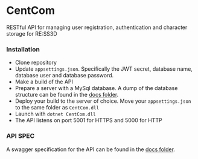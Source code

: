# CentCom
RESTful API for managing user registration, authentication and character storage for RE:SS3D

### Installation

- Clone repository
- Update `appsettings.json`. Specifically the JWT secret, database name, database user and database password.
- Make a build of the API
- Prepare a server with a MySql database. A dump of the database structure can be found in the [docs folder](docs/database_dump.sql).
- Deploy your build to the server of choice. Move your `appsettings.json` to the same folder as `CentCom.dll`
- Launch with `dotnet CentCom.dll`
- The API listens on port 5001 for HTTPS and 5000 for HTTP

### API SPEC
A swagger specification for the API can be found in the [docs folder]((docs/swagger.yaml)).
